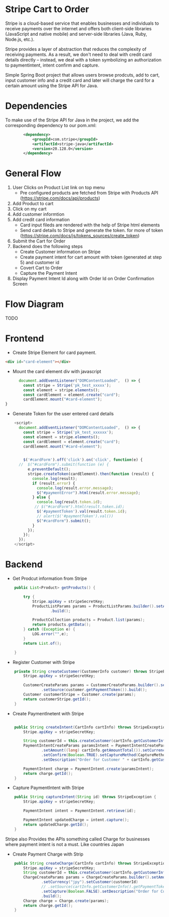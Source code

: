 # Stripe Cart to Order

Stripe is a cloud-based service that enables businesses and individuals to receive payments over the internet and offers both client-side libraries (JavaScript and native mobile) and server-side libraries (Java, Ruby, Node.js, etc.).

Stripe provides a layer of abstraction that reduces the complexity of receiving payments. As a result, we don't need to deal with credit card details directly – instead, we deal with a token symbolizing an authorization to paymentintent, intent confirm and capture.

Simple Spring Boot project that allows users browse prodcuts, add to cart, input customer info and a credit card and later will charge the card for a certain amount using the Stripe API for Java.

# Dependencies

To make use of the Stripe API for Java in the project, we add the corresponding dependency to our pom.xml:

```xml
		<dependency>
			<groupId>com.stripe</groupId>
			<artifactId>stripe-java</artifactId>
			<version>20.128.0</version>
		</dependency>
```

# General Flow

1. User Clicks on Product List link on top menu
   - Pre configured products are fetched from Stripe with Products API (https://stripe.com/docs/api/products)
2. Add Product to cart
3. Click on my cart
4. Add customer informtion
5. Add credit card information
   - Card input fileds are rendered with the help of Stripe html elements
   - Send card details to Stripe and generate the token. for more of token (https://stripe.com/docs/js/tokens_sources/create_token)
6. Submit the Cart for Order
7. Backend does the following steps
   - Create Customer information on Stripe
   - Create payment intent for cart amount with token (generated at step 5) and customer id
   - Covert Cart to Order
   - Capture the Payment Intent
8. Display Payment Intent Id along with Order Id on Order Confirmation Screen

# Flow Diagram

TODO

# Frontend

- Create Stripe Element for card payment.

```html
<div id="card-element"></div>
```

- Mount the card element div with javascript

```js
      document.addEventListener("DOMContentLoaded",  () => {
        const stripe = Stripe('pk_test_xxxxx');
        const element = stripe.elements();
        const cardElement = element.create("card");
        cardElement.mount("#card-element");
}
```

- Generate Token for the user entered card details

```js
    <script>
      document.addEventListener("DOMContentLoaded",  () => {
        const stripe = Stripe('pk_test_xxxxxx');
        const element = stripe.elements();
        const cardElement = element.create("card");
        cardElement.mount("#card-element");


        $('#cardForm').off('click').on('click', function(e) {
      //  $("#cardForm").submit(function (e) {
          e.preventDefault();
          stripe.createToken(cardElement).then(function (result) {
            console.log(result);
            if (result.error) {
              console.log(result.error.message);
              $("#paymentError").html(result.error.message);
            } else {
              console.log(result.token.id);
             // $("#cardForm").html(result.token.id);
              $('#paymentToken').val(result.token.id);
              // alert($('#paymentToken').val())
              $("#cardForm").submit();
            }
          });
        });
      });
    </script>

```

# Backend

- Get Prodcut information from Stripe

```java
	public List<Product> getProducts() {

		try {
			Stripe.apiKey = stripeSecretKey;
			ProductListParams params = ProductListParams.builder().setActive(Boolean.TRUE).setLimit(Long.valueOf(3))
					.build();

			ProductCollection products = Product.list(params);
			return products.getData();
		} catch (Exception e) {
			LOG.error("",e);
		}
		return List.of();

	}
```

- Register Customer with Stripe

```java
	private String createCustomer(CustomerInfo customer) throws StripeException {
		Stripe.apiKey = stripeSecretKey;

		CustomerCreateParams params = CustomerCreateParams.builder().setEmail(customer.getEmail())
				.setSource(customer.getPaymentToken()).build();
		Customer customerStripe = Customer.create(params);
		return customerStripe.getId();
	}

```

- Create PaymentInetent with Stripe

```java

	public String createIntent(CartInfo cartInfo) throws StripeException {
		Stripe.apiKey = stripeSecretKey;

		String customerId = this.createCustomer(cartInfo.getCustomerInfo());
		PaymentIntentCreateParams paramsIntent = PaymentIntentCreateParams.builder()
				.setAmount((long) cartInfo.getAmountTotal()).setCurrency("jpy").setCustomer(customerId)
				.setConfirm(Boolean.TRUE).setCaptureMethod(CaptureMethod.MANUAL)
				.setDescription("Order for Customer " + cartInfo.getCustomerInfo().getEmail()).build();

		PaymentIntent charge = PaymentIntent.create(paramsIntent);
		return charge.getId();
	}

```

- Capture PaymentIntent with Stripe

```java
	public String captureIntent(String id) throws StripeException {
		Stripe.apiKey = stripeSecretKey;

		PaymentIntent intent = PaymentIntent.retrieve(id);

		PaymentIntent updatedCharge = intent.capture();
		return updatedCharge.getId();
	}
```

Stripe also Provides the APIs something called Charge for businesses where payment intent is not a must. Like countries Japan

- Create Payment Charge with Strip

```java
	public String createCharge(CartInfo cartInfo) throws StripeException {
		Stripe.apiKey = stripeSecretKey;
		String customerId = this.createCustomer(cartInfo.getCustomerInfo());
		ChargeCreateParams params = ChargeCreateParams.builder().setAmount((long) cartInfo.getAmountTotal())
				.setCurrency("jpy").setCustomer(customerId)
				// .setSource(cartInfo.getCustomerInfo().getPaymentToken())
				.setCapture(Boolean.FALSE).setDescription("Order for Customer " + cartInfo.getCustomerInfo().getEmail())
				.build();
		Charge charge = Charge.create(params);
		return charge.getId();
	}

```
